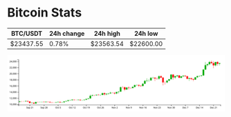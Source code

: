 # Bitcoin Stats

BTC/USDT|24h change|24h high|24h low|
|---|---|---|---|
|$23437.55|0.78%|$23563.54|$22600.00|

<img src="./chart.svg">
